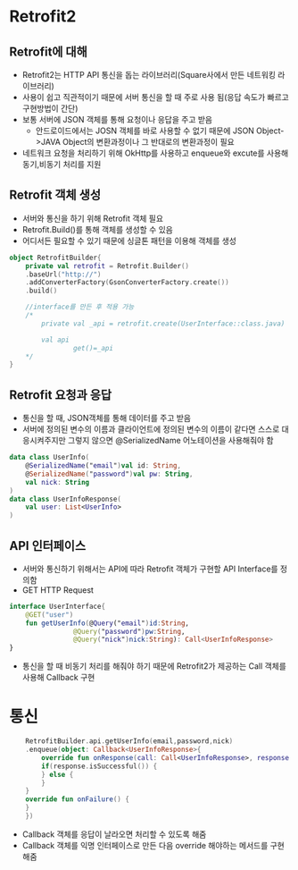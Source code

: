# Retrofit2
## Retrofit에 대해
+ Retrofit2는 HTTP API 통신을 돕는 라이브러리(Square사에서 만든 네트워킹 라이브러리)
+ 사용이 쉽고 직관적이기 때문에 서버 통신을 할 때 주로 사용 됨(응답 속도가 빠르고 구현방법이 간단)
+ 보통 서버에 JSON 객체를 통해 요청이나 응답을 주고 받음
  - 안드로이드에서는 JOSN 객체를 바로 사용할 수 없기 때문에 JSON Object->JAVA Object의 변환과정이나 그 반대로의 변환과정이 필요
+ 네트워크 요청을 처리하기 위해 OkHttp를 사용하고 enqueue와 excute를 사용해 동기,비동기 처리를 지원

## Retrofit 객체 생성
+ 서버와 통신을 하기 위해 Retrofit 객체 필요
+ Retrofit.Build()를 통해 객체를 생성할 수 있음
+ 어디서든 필요할 수 있기 때문에 싱글톤 패턴을 이용해 객체를 생성
```kotlin
object RetrofitBuilder{
    private val retrofit = Retrofit.Builder()
    .baseUrl("http://")
    .addConverterFactory(GsonConverterFactory.create())
    .build()

    //interface를 만든 후 적용 가능
    /*
        private val _api = retrofit.create(UserInterface::class.java)

        val api
                get()=_api
    */
}
```

## Retrofit 요청과 응답
+ 통신을 할 때, JSON객체를 통해 데이터를 주고 받음
+ 서버에 정의된 변수의 이름과 클라이언트에 정의된 변수의 이름이 같다면 스스로 대응시켜주지만 그렇지 않으면 @SerializedName 어노테이션을 사용해줘야 함
```kotlin
data class UserInfo(
    @SerializedName("email")val id: String,
    @SerializedName("password")val pw: String,
    val nick: String
)
data class UserInfoResponse(
    val user: List<UserInfo>
)
```

## API 인터페이스
+ 서버와 통신하기 위해서는 API에 따라 Retrofit 객체가 구현할 API Interface를 정의함
+ GET HTTP Request
```kotlin
interface UserInterface{
    @GET("user")
    fun getUserInfo(@Query("email")id:String,
                @Query("password")pw:String,
                @Query("nick")nick:String): Call<UserInfoResponse>
}
```
+ 통신을 할 때 비동기 처리를 해줘야 하기 때문에 Retrofit2가 제공하는 Call 객체를 사용해 Callback 구현

# 통신
```kotlin
    RetrofitBuilder.api.getUserInfo(email,password,nick)
    .enqueue(object: Callback<UserInfoResponse>{
        override fun onResponse(call: Call<UserInfoResponse>, response: Response<UserInfoResponse>) {
		if(response.isSuccessful()) { 
		} else {
		}
	}
	override fun onFailure() {
	}
    })
```
+ Callback 객체를 응답이 날라오면 처리할 수 있도록 해줌
+ Callback 객체를 익명 인터페이스로 만든 다음 override 해야하는 메서드를 구현해줌
